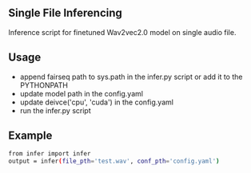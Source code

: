 ## Single File Inferencing
Inference script for finetuned Wav2vec2.0 model on single audio file.

## Usage
* append fairseq path to sys.path in the infer.py script or add it to the PYTHONPATH
* update model path in the config.yaml
* update deivce('cpu', 'cuda') in the config.yaml
* run the infer.py script

## Example
```bash
from infer import infer
output = infer(file_pth='test.wav', conf_pth='config.yaml')
```
